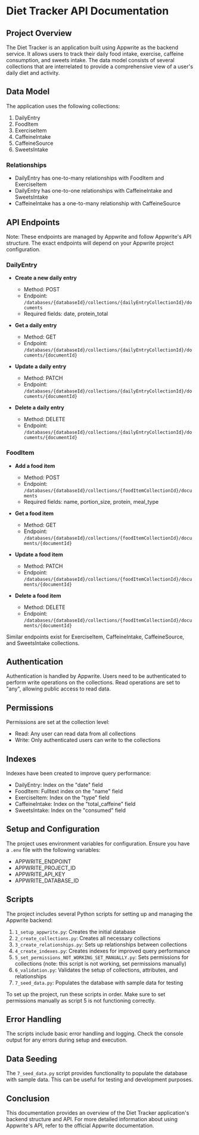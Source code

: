 # Diet Tracker API Documentation

## Project Overview

The Diet Tracker is an application built using Appwrite as the backend service. It allows users to track their daily food intake, exercise, caffeine consumption, and sweets intake. The data model consists of several collections that are interrelated to provide a comprehensive view of a user's daily diet and activity.

## Data Model

The application uses the following collections:

1. DailyEntry
2. FoodItem
3. ExerciseItem
4. CaffeineIntake
5. CaffeineSource
6. SweetsIntake

### Relationships

- DailyEntry has one-to-many relationships with FoodItem and ExerciseItem
- DailyEntry has one-to-one relationships with CaffeineIntake and SweetsIntake
- CaffeineIntake has a one-to-many relationship with CaffeineSource

## API Endpoints

Note: These endpoints are managed by Appwrite and follow Appwrite's API structure. The exact endpoints will depend on your Appwrite project configuration.

### DailyEntry

- **Create a new daily entry**
  - Method: POST
  - Endpoint: `/databases/{databaseId}/collections/{dailyEntryCollectionId}/documents`
  - Required fields: date, protein_total

- **Get a daily entry**
  - Method: GET
  - Endpoint: `/databases/{databaseId}/collections/{dailyEntryCollectionId}/documents/{documentId}`

- **Update a daily entry**
  - Method: PATCH
  - Endpoint: `/databases/{databaseId}/collections/{dailyEntryCollectionId}/documents/{documentId}`

- **Delete a daily entry**
  - Method: DELETE
  - Endpoint: `/databases/{databaseId}/collections/{dailyEntryCollectionId}/documents/{documentId}`

### FoodItem

- **Add a food item**
  - Method: POST
  - Endpoint: `/databases/{databaseId}/collections/{foodItemCollectionId}/documents`
  - Required fields: name, portion_size, protein, meal_type

- **Get a food item**
  - Method: GET
  - Endpoint: `/databases/{databaseId}/collections/{foodItemCollectionId}/documents/{documentId}`

- **Update a food item**
  - Method: PATCH
  - Endpoint: `/databases/{databaseId}/collections/{foodItemCollectionId}/documents/{documentId}`

- **Delete a food item**
  - Method: DELETE
  - Endpoint: `/databases/{databaseId}/collections/{foodItemCollectionId}/documents/{documentId}`

Similar endpoints exist for ExerciseItem, CaffeineIntake, CaffeineSource, and SweetsIntake collections.

## Authentication

Authentication is handled by Appwrite. Users need to be authenticated to perform write operations on the collections. Read operations are set to "any", allowing public access to read data.

## Permissions

Permissions are set at the collection level:

- Read: Any user can read data from all collections
- Write: Only authenticated users can write to the collections

## Indexes

Indexes have been created to improve query performance:

- DailyEntry: Index on the "date" field
- FoodItem: Fulltext index on the "name" field
- ExerciseItem: Index on the "type" field
- CaffeineIntake: Index on the "total_caffeine" field
- SweetsIntake: Index on the "consumed" field

## Setup and Configuration

The project uses environment variables for configuration. Ensure you have a `.env` file with the following variables:

- APPWRITE_ENDPOINT
- APPWRITE_PROJECT_ID
- APPWRITE_API_KEY
- APPWRITE_DATABASE_ID

## Scripts

The project includes several Python scripts for setting up and managing the Appwrite backend:

1. `1_setup_appwrite.py`: Creates the initial database
2. `2_create_collections.py`: Creates all necessary collections
3. `3_create_relationships.py`: Sets up relationships between collections
4. `4_create_indexes.py`: Creates indexes for improved query performance
5. `5_set_permissions_NOT_WORKING_SET_MANUALLY.py`: Sets permissions for collections (note: this script is not working, set permissions manually)
6. `6_validation.py`: Validates the setup of collections, attributes, and relationships
7. `7_seed_data.py`: Populates the database with sample data for testing

To set up the project, run these scripts in order. Make sure to set permissions manually as script 5 is not functioning correctly.

## Error Handling

The scripts include basic error handling and logging. Check the console output for any errors during setup and execution.

## Data Seeding

The `7_seed_data.py` script provides functionality to populate the database with sample data. This can be useful for testing and development purposes.

## Conclusion

This documentation provides an overview of the Diet Tracker application's backend structure and API. For more detailed information about using Appwrite's API, refer to the official Appwrite documentation.
